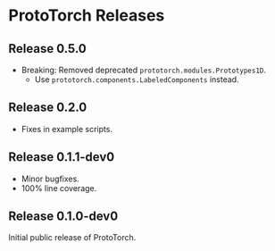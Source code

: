 # ProtoTorch Releases

## Release 0.5.0

- Breaking: Removed deprecated `prototorch.modules.Prototypes1D`.
  - Use `prototorch.components.LabeledComponents` instead.

## Release 0.2.0

- Fixes in example scripts.

## Release 0.1.1-dev0

- Minor bugfixes.
- 100% line coverage.

## Release 0.1.0-dev0

Initial public release of ProtoTorch.
